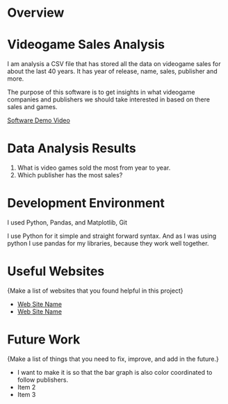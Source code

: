 # Overview

# Videogame Sales Analysis

I am analysis a CSV file that has stored all the data on videogame sales for about the last 40 years. It has year of release, name, sales, publisher and more.

The purpose of this software is to get insights in what videogame companies and publishers we should take interested in based on there sales and games. 



[Software Demo Video](http://youtube.link.goes.here)

# Data Analysis Results

1. What is video games sold the most from year to year.
2. Which publisher has the most sales?

# Development Environment

I used Python, Pandas, and Matplotlib, Git

I use Python for it simple and straight forward syntax. And as I was using python I use pandas for my libraries, because they work well together. 

# Useful Websites

{Make a list of websites that you found helpful in this project}
* [Web Site Name](https://www.w3schools.com/python/python_syntax.asp)
* [Web Site Name](https://www.w3schools.com/python/pandas/default.asp)

# Future Work

{Make a list of things that you need to fix, improve, and add in the future.}
* I want to make it is so that the bar graph is also color coordinated to follow publishers.
* Item 2
* Item 3